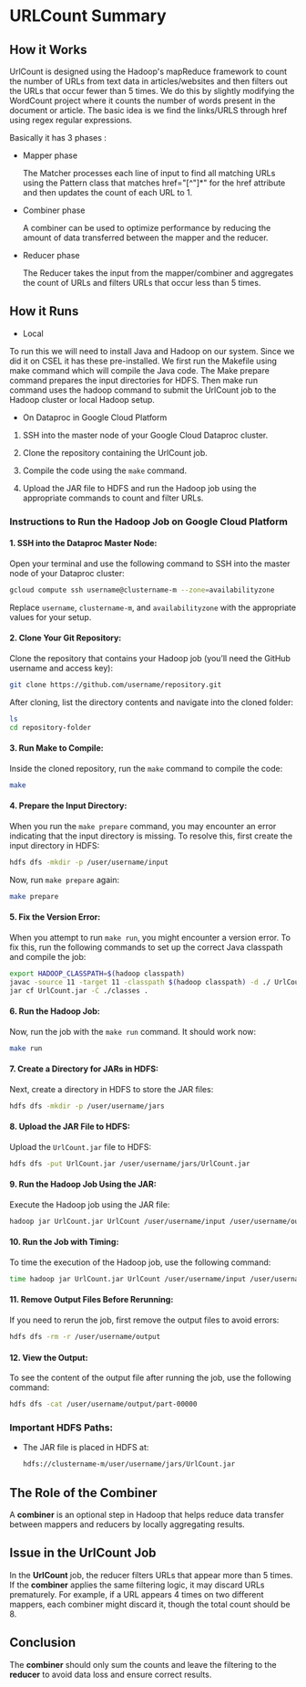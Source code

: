 # URLCount Summary 

## How it Works

UrlCount is designed using the Hadoop's mapReduce framework to count the number of URLs from text data in articles/websites and then filters out the URLs that occur fewer than 5 times. We do this by slightly modifying the WordCount project where it counts the number of words present in the document or article. The basic idea is we find the links/URLS through href using regex regular expressions.

Basically it has 3 phases : 

- Mapper phase

  The Matcher processes each line of input to find all matching URLs using the Pattern class that matches href=\"[^\"]*\" for the href attribute and then updates the count of each URL to 1.
    
  

- Combiner phase

    A combiner can be used to optimize performance by reducing the amount of data transferred between the mapper and the reducer.

- Reducer phase

    The Reducer takes the input from the mapper/combiner and aggregates the count of URLs and filters URLs that occur less than 5 times.
  
## How it Runs

- Local
  
To run this we will need to install Java and Hadoop on our system. Since we did it on CSEL it has these pre-installed. We first run the Makefile using make command which will compile the Java code. The Make prepare command prepares the input directories for HDFS. Then make run command uses the hadoop command to submit the UrlCount job to the Hadoop cluster or local Hadoop setup.

- On Dataproc in Google Cloud Platform

1. SSH into the master node of your Google Cloud Dataproc cluster.
   
2. Clone the repository containing the UrlCount job.
   
3. Compile the code using the `make` command.
   
4. Upload the JAR file to HDFS and run the Hadoop job using the appropriate commands to count and filter URLs.


### **Instructions to Run the Hadoop Job on Google Cloud Platform**

#### 1. **SSH into the Dataproc Master Node**:
   Open your terminal and use the following command to SSH into the master node of your Dataproc cluster:
   ```bash
   gcloud compute ssh username@clustername-m --zone=availabilityzone
   ```
   Replace `username`, `clustername-m`, and `availabilityzone` with the appropriate values for your setup.

#### 2. **Clone Your Git Repository**:
   Clone the repository that contains your Hadoop job (you’ll need the GitHub username and access key):
   ```bash
   git clone https://github.com/username/repository.git
   ```
   After cloning, list the directory contents and navigate into the cloned folder:
   ```bash
   ls
   cd repository-folder
   ```

#### 3. **Run Make to Compile**:
   Inside the cloned repository, run the `make` command to compile the code:
   ```bash
   make
   ```

#### 4. **Prepare the Input Directory**:
   When you run the `make prepare` command, you may encounter an error indicating that the input directory is missing. To resolve this, first create the input directory in HDFS:
   ```bash
   hdfs dfs -mkdir -p /user/username/input
   ```
   Now, run `make prepare` again:
   ```bash
   make prepare
   ```

#### 5. **Fix the Version Error**:
   When you attempt to run `make run`, you might encounter a version error. To fix this, run the following commands to set up the correct Java classpath and compile the job:
   ```bash
   export HADOOP_CLASSPATH=$(hadoop classpath)
   javac -source 11 -target 11 -classpath $(hadoop classpath) -d ./ UrlCount.java
   jar cf UrlCount.jar -C ./classes .
   ```

#### 6. **Run the Hadoop Job**:
   Now, run the job with the `make run` command. It should work now:
   ```bash
   make run
   ```

#### 7. **Create a Directory for JARs in HDFS**:
   Next, create a directory in HDFS to store the JAR files:
   ```bash
   hdfs dfs -mkdir -p /user/username/jars
   ```

#### 8. **Upload the JAR File to HDFS**:
   Upload the `UrlCount.jar` file to HDFS:
   ```bash
   hdfs dfs -put UrlCount.jar /user/username/jars/UrlCount.jar
   ```

#### 9. **Run the Hadoop Job Using the JAR**:
   Execute the Hadoop job using the JAR file:
   ```bash
   hadoop jar UrlCount.jar UrlCount /user/username/input /user/username/output
   ```

#### 10. **Run the Job with Timing**:
   To time the execution of the Hadoop job, use the following command:
   ```bash
   time hadoop jar UrlCount.jar UrlCount /user/username/input /user/username/output
   ```

#### 11. **Remove Output Files Before Rerunning**:
   If you need to rerun the job, first remove the output files to avoid errors:
   ```bash
   hdfs dfs -rm -r /user/username/output
   ```

#### 12. **View the Output**:
   To see the content of the output file after running the job, use the following command:
   ```bash
   hdfs dfs -cat /user/username/output/part-00000
   ```

### **Important HDFS Paths**:
- The JAR file is placed in HDFS at:
   ```bash
   hdfs://clustername-m/user/username/jars/UrlCount.jar
   ```

## The Role of the Combiner
A **combiner** is an optional step in Hadoop that helps reduce data transfer between mappers and reducers by locally aggregating results.

## Issue in the UrlCount Job
In the **UrlCount** job, the reducer filters URLs that appear more than 5 times. If the **combiner** applies the same filtering logic, it may discard URLs prematurely. For example, if a URL appears 4 times on two different mappers, each combiner might discard it, though the total count should be 8.

## Conclusion
The **combiner** should only sum the counts and leave the filtering to the **reducer** to avoid data loss and ensure correct results.

  

